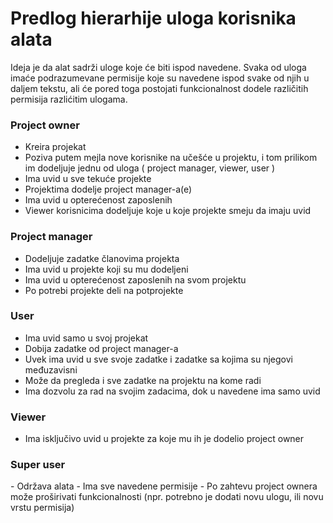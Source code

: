 <h1> Predlog hierarhije uloga korisnika alata</h1>

Ideja je da alat sadrži uloge koje će biti ispod navedene. Svaka od uloga imaće podrazumevane permisije koje su navedene ispod svake od njih u daljem tekstu, ali će pored toga postojati funkcionalnost dodele različitih permisija razlićitim ulogama.

<h3> Project owner</h3>

- Kreira projekat
- Poziva putem mejla nove korisnike na učešće u projektu, i tom prilikom im dodeljuje jednu od uloga ( project manager, viewer, user )
- Ima uvid u sve tekuće projekte
- Projektima dodelje project manager-a(e)
- Ima uvid u opterećenost zaposlenih
- Viewer korisnicima dodeljuje koje u koje projekte smeju da imaju uvid
  
<h3> Project manager</h3>

- Dodeljuje zadatke članovima projekta
- Ima uvid u projekte koji su mu dodeljeni
- Ima uvid u opterećenost zaposlenih na svom projektu
- Po potrebi projekte deli na potprojekte

<h3> User </h3>

- Ima uvid samo u svoj projekat
- Dobija zadatke od project manager-a
- Uvek ima uvid u sve svoje zadatke i zadatke sa kojima su njegovi međuzavisni
- Može da pregleda i sve zadatke na projektu na kome radi
-  Ima dozvolu za rad na svojim zadacima, dok u navedene ima samo uvid


 <h3> Viewer </h3>

 - Ima isključivo uvid u projekte za koje mu ih je dodelio project owner


 <h3> Super user </h3>
 - Održava alata
 - Ima sve navedene permisije
 - Po zahtevu project ownera može proširivati funkcionalnosti (npr. potrebno je dodati novu ulogu, ili novu vrstu permisija)


